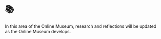 # 📚

In this area of the Online Museum, research and reflections will be updated as the Online Museum develops.